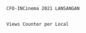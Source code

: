                                                                         CFO-INCinema 2021 LANSANGAN

                                                                          Views Counter per Local
